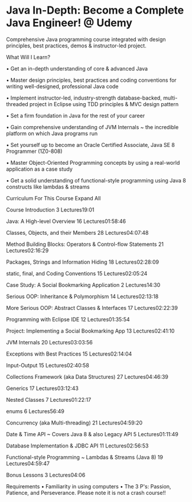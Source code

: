 # Java In-Depth: Become a Complete Java Engineer! @ Udemy
Comprehensive Java programming course integrated with design principles, best practices, demos & instructor-led project.

What Will I Learn?

•	Get an in-depth understanding of core & advanced Java

•	Master design principles, best practices and coding conventions for writing well-designed, professional Java code

•	Implement instructor-led, industry-strength database-backed, multi-threaded project in Eclipse using TDD principles & MVC design pattern

•	Set a firm foundation in Java for the rest of your career

•	Gain comprehensive understanding of JVM Internals ~ the incredible platform on which Java programs run

•	Set yourself up to become an Oracle Certified Associate, Java SE 8 Programmer (1Z0-808)

•	Master Object-Oriented Programming concepts by using a real-world application as a case study

•	Get a solid understanding of functional-style programming using Java 8 constructs like lambdas & streams

Curriculum For This Course
Expand All
 

Course Introduction
3 Lectures19:01

Java: A High-level Overview
16 Lectures01:58:46

Classes, Objects, and their Members
28 Lectures04:07:48

Method Building Blocks: Operators & Control-flow Statements
21 Lectures02:16:29

Packages, Strings and Information Hiding
18 Lectures02:28:09

static, final, and Coding Conventions
15 Lectures02:05:24

Case Study: A Social Bookmarking Application
2 Lectures14:30

Serious OOP: Inheritance & Polymorphism
14 Lectures02:13:18

More Serious OOP: Abstract Classes & Interfaces
17 Lectures02:22:39

Programming with Eclipse IDE
12 Lectures01:35:54

Project: Implementing a Social Bookmarking App
13 Lectures02:41:10

JVM Internals
20 Lectures03:03:56

Exceptions with Best Practices
15 Lectures02:14:04

Input-Output
15 Lectures02:40:58

Collections Framework (aka Data Structures)
27 Lectures04:46:39

Generics
17 Lectures03:12:43

Nested Classes
7 Lectures01:22:17

enums
6 Lectures56:49

Concurrency (aka Multi-threading)
21 Lectures04:59:20

Date & Time API ~ Covers Java 8 & also Legacy API
5 Lectures01:11:49

Database Implementation & JDBC API
11 Lectures02:56:53

Functional-style Programming ~ Lambdas & Streams (Java 8)
19 Lectures04:59:47

Bonus Lessons
3 Lectures04:06


Requirements
•	Familiarity in using computers
•	The 3 P's: Passion, Patience, and Perseverance. Please note it is not a crash course!!

